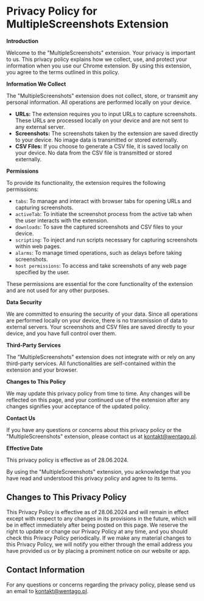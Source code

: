 # Privacy Policy for MultipleScreenshots Extension

**Introduction**

Welcome to the "MultipleScreenshots" extension. Your privacy is important to us. This privacy policy explains how we collect, use, and protect your information when you use our Chrome extension. By using this extension, you agree to the terms outlined in this policy.

**Information We Collect**

The "MultipleScreenshots" extension does not collect, store, or transmit any personal information. All operations are performed locally on your device.

- **URLs:** The extension requires you to input URLs to capture screenshots. These URLs are processed locally on your device and are not sent to any external server.
- **Screenshots:** The screenshots taken by the extension are saved directly to your device. No image data is transmitted or stored externally.
- **CSV Files:** If you choose to generate a CSV file, it is saved locally on your device. No data from the CSV file is transmitted or stored externally.

**Permissions**

To provide its functionality, the extension requires the following permissions:

- `tabs`: To manage and interact with browser tabs for opening URLs and capturing screenshots.
- `activeTab`: To initiate the screenshot process from the active tab when the user interacts with the extension.
- `downloads`: To save the captured screenshots and CSV files to your device.
- `scripting`: To inject and run scripts necessary for capturing screenshots within web pages.
- `alarms`: To manage timed operations, such as delays before taking screenshots.
- `host permissions`: To access and take screenshots of any web page specified by the user.

These permissions are essential for the core functionality of the extension and are not used for any other purposes.

**Data Security**

We are committed to ensuring the security of your data. Since all operations are performed locally on your device, there is no transmission of data to external servers. Your screenshots and CSV files are saved directly to your device, and you have full control over them.

**Third-Party Services**

The "MultipleScreenshots" extension does not integrate with or rely on any third-party services. All functionalities are self-contained within the extension and your browser.

**Changes to This Policy**

We may update this privacy policy from time to time. Any changes will be reflected on this page, and your continued use of the extension after any changes signifies your acceptance of the updated policy.

**Contact Us**

If you have any questions or concerns about this privacy policy or the "MultipleScreenshots" extension, please contact us at kontakt@wentago.pl.

**Effective Date**

This privacy policy is effective as of 28.06.2024.

By using the "MultipleScreenshots" extension, you acknowledge that you have read and understood this privacy policy and agree to its terms.

## Changes to This Privacy Policy

This Privacy Policy is effective as of 28.06.2024 and will remain in effect except with respect to any changes in its provisions in the future, which will be in effect immediately after being posted on this page. We reserve the right to update or change our Privacy Policy at any time, and you should check this Privacy Policy periodically. If we make any material changes to this Privacy Policy, we will notify you either through the email address you have provided us or by placing a prominent notice on our website or app.

## Contact Information

For any questions or concerns regarding the privacy policy, please send us an email to kontakt@wentago.pl.
